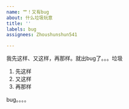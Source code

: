 ```yaml
---
name: 艹！又有bug
about: 什么垃圾玩意
title: ''
labels: bug
assignees: Zhoushunshun541

---
```


我先这样、又这样，再那样。就出bug了。。。垃圾

1. 先这样
2. 又这样
3. 再那样

bug。。。。
